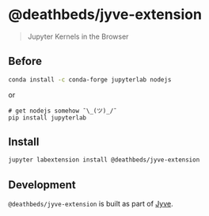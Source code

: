 # @deathbeds/jyve-extension

> Jupyter Kernels in the Browser

## Before

```bash
conda install -c conda-forge jupyterlab nodejs
```

or

```
# get nodejs somehow ¯\_(ツ)_/¯
pip install jupyterlab
```

## Install

```bash
jupyter labextension install @deathbeds/jyve-extension
```

## Development

`@deathbeds/jyve-extension` is built as part of [Jyve](https://github.com/deathbeds/jyve).
